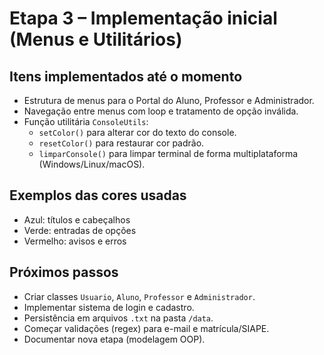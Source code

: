 # Etapa 3 – Implementação inicial (Menus e Utilitários)

## Itens implementados até o momento
- Estrutura de menus para o Portal do Aluno, Professor e Administrador.
- Navegação entre menus com loop e tratamento de opção inválida.
- Função utilitária `ConsoleUtils`:
  - `setColor()` para alterar cor do texto do console.
  - `resetColor()` para restaurar cor padrão.
  - `limparConsole()` para limpar terminal de forma multiplataforma (Windows/Linux/macOS).

## Exemplos das cores usadas
- Azul: títulos e cabeçalhos
- Verde: entradas de opções
- Vermelho: avisos e erros

## Próximos passos
- Criar classes `Usuario`, `Aluno`, `Professor` e `Administrador`.
- Implementar sistema de login e cadastro.
- Persistência em arquivos `.txt` na pasta `/data`.
- Começar validações (regex) para e-mail e matrícula/SIAPE.
- Documentar nova etapa (modelagem OOP).
